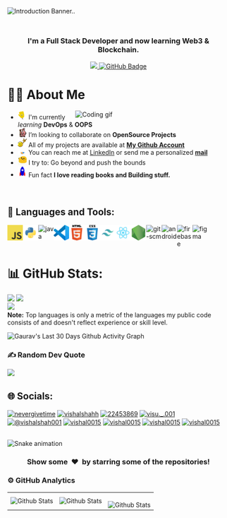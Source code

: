 <img src="Assets/" alt="Introduction Banner.." style="text-align: center; margin-bottom: 10px;" />
<h1 align="center"
</h1>

<h3 align="center">I'm a Full Stack Developer and now learning Web3 & Blockchain.</h3>

<p align="center">
<a href="https://github.com/Meghna-DAS/github-profile-views-counter">
    <img src="https://komarev.com/ghpvc/?username=vishalshahh">
</a>
<a href="https://github.com/Visha193?tab=followers"><img src="https://img.shields.io/github/followers/vishalshahh?label=Followers&style=social" alt="GitHub Badge"></a>

</p>


# 🙋‍♂️ About Me
<img align="right" width="350" src="https://github.com/vishalshahh/Visha193/blob/main/Assets/programmer.gif" alt="Coding gif" />

- <img alt="GIF" src="https://github.com/vishalshahh/vishalshahh/blob/main/Assets/wave.gif" width="20px" /> I'm currently *learning* **DevOps** & **OOPS**
- <img alt="GIF" src="https://github.com/vishalshahh/vishalshahh/blob/main/Assets/gandalf_parrot.gif" width="20px" /> I’m looking to collaborate on **OpenSource Projects**
- <img alt="GIF" src="https://github.com/vishalshahh/vishalshahh/blob/main/Assets/headbang.gif" width="20px" /> All of my projects are available at **[My Github Account](https://github.com/vishalshahh?tab=repositories)**
- <img alt="GIF" src="https://github.com//vishalshahh/vishalshahh/blob/main/Assets/Handshake.gif" width="20px" /> You can reach me at [LinkedIn](https://www.linkedin.com/in/vishalshahh/) or send me a personalized **<a href="mailto:Vishal12kl@gmail.com?subject=Hola%20Vishal">mail</a>**
- <img alt="GIF" src="https://github.com/vishalshahh/vishalshahh/blob/main/Assets/happy.gif" width="20px" /> I try to: Go beyond and push the bounds
- <img alt="GIF" src="https://github.com/vishalshahh/vishalshahh/blob/main/Assets/Rocket.gif" width="20px" /> Fun fact **I love reading books and Building stuff.**
  <br/>
  <br/>
  <br/>
## 🚀 Languages and Tools:

<p align="left">

<img align="left" alt="JavaScript" width="35px" src="https://raw.githubusercontent.com/github/explore/80688e429a7d4ef2fca1e82350fe8e3517d3494d/topics/javascript/javascript.png" />
<img align="left" alt="HTML5" width="35px" src="https://raw.githubusercontent.com/github/explore/80688e429a7d4ef2fca1e82350fe8e3517d3494d/topics/python/python.png" />
<img align="left" alt="java" width="35px" src="https://img.icons8.com/color/48/null/java-coffee-cup-logo--v1.png" />
<img align="left" alt="Visual Studio Code" width="35px" src="https://raw.githubusercontent.com/github/explore/80688e429a7d4ef2fca1e82350fe8e3517d3494d/topics/visual-studio-code/visual-studio-code.png" />
<img align="left" alt="HTML5" width="35px" src="https://raw.githubusercontent.com/github/explore/80688e429a7d4ef2fca1e82350fe8e3517d3494d/topics/html/html.png" />
<img align="left" alt="CSS3" width="35px" src="https://raw.githubusercontent.com/github/explore/80688e429a7d4ef2fca1e82350fe8e3517d3494d/topics/css/css.png" />
<img align="left" alt="tailwind" width="35px" src="https://raw.githubusercontent.com/github/explore/80688e429a7d4ef2fca1e82350fe8e3517d3494d/topics/tailwind/tailwind.png" />
<img align="left" alt="React" width="35px" src="https://raw.githubusercontent.com/github/explore/80688e429a7d4ef2fca1e82350fe8e3517d3494d/topics/react/react.png" />
<img align="left" alt="Node.js" width="35px" src="https://raw.githubusercontent.com/github/explore/80688e429a7d4ef2fca1e82350fe8e3517d3494d/topics/nodejs/nodejs.png" />
<img align="left" alt="git-scm" width="35px" src="https://img.icons8.com/color/48/000000/git.png" />
    <img align="left" alt="android" width="35px" src="https://img.icons8.com/fluency/48/000000/android-os.png" />
    <img align="left" alt="firebase" width="35px" src="https://img.icons8.com/color/48/000000/google-firebase-console.png" />
    <img align="left" alt="figma" width="35px" src="https://img.icons8.com/color/48/000000/figma--v2.png" />
</p>
<br/>
<br/>
<br/>

# 📊 GitHub Stats:
![](https://github-readme-stats.vercel.app/api?username=vishalshahh&theme=dark&hide_border=false&include_all_commits=false&count_private=false)
![](https://github-readme-streak-stats.herokuapp.com/?user=vishalshahh&theme=dark&hide_border=false)<br/>
![](https://github-readme-stats.vercel.app/api/top-langs/?username=vishalshahh&theme=dark&hide_border=false&include_all_commits=false&count_private=false&layout=compact)
  <br/>
  <b>Note:</b> Top languages is only a metric of the languages my public code consists of and doesn't reflect experience or skill level.

![Gaurav's Last 30 Days Github Activity Graph](https://gaurav-github-readme-activity-graph.vercel.app/graph?username=vishalshahh&theme=tokyo-night)
### ✍️ Random Dev Quote
![](https://quotes-github-readme.vercel.app/api?type=horizontal&theme=radical)
## 🌐 Socials:
<a href="https://twitter.com/vishalshahh" target="blank"><img align="center" src="https://raw.githubusercontent.com/rahuldkjain/github-profile-readme-generator/master/src/images/icons/Social/twitter.svg" alt="nevergivetime" height="30" width="40" /></a>
<a href="https://linkedin.com/in/vishalshahh" target="blank"><img align="center" src="https://raw.githubusercontent.com/rahuldkjain/github-profile-readme-generator/master/src/images/icons/Social/linked-in-alt.svg" alt="vishalshahh" height="30" width="40" /></a>
<a href="https://stackoverflow.com/users/22453869" target="blank"><img align="center" src="https://raw.githubusercontent.com/rahuldkjain/github-profile-readme-generator/master/src/images/icons/Social/stack-overflow.svg" alt="22453869" height="30" width="40" /></a>
<a href="https://instagram.com/vishalshah.dev" target="blank"><img align="center" src="https://raw.githubusercontent.com/rahuldkjain/github-profile-readme-generator/master/src/images/icons/Social/instagram.svg" alt="visu._.001" height="30" width="40" /></a>
<a href="https://medium.com/@vishalshahh" target="blank"><img align="center" src="https://raw.githubusercontent.com/rahuldkjain/github-profile-readme-generator/master/src/images/icons/Social/medium.svg" alt="@vishalshah001" height="30" width="40" /></a>
<a href="https://www.codechef.com/users/vishal0015" target="blank"><img align="center" src="https://cdn.jsdelivr.net/npm/simple-icons@3.1.0/icons/codechef.svg" alt="vishal0015" height="30" width="40" /></a>
<a href="https://codeforces.com/profile/vishal0015" target="blank"><img align="center" src="https://raw.githubusercontent.com/rahuldkjain/github-profile-readme-generator/master/src/images/icons/Social/codeforces.svg" alt="vishal0015" height="30" width="40" /></a>
<a href="https://www.leetcode.com/vishal0015" target="blank"><img align="center" src="https://raw.githubusercontent.com/rahuldkjain/github-profile-readme-generator/master/src/images/icons/Social/leet-code.svg" alt="vishal0015" height="30" width="40" /></a>
<a href="https://auth.geeksforgeeks.org/user/vishal0015" target="blank"><img align="center" src="https://raw.githubusercontent.com/rahuldkjain/github-profile-readme-generator/master/src/images/icons/Social/geeks-for-geeks.svg" alt="vishal0015" height="30" width="40" /></a>
</p>
<br/>
<img src="https://raw.githubusercontent.com/maurodesouza/maurodesouza/output/snake.svg" alt="Snake animation" />
<br/>
<div align="center">
<h3 align="center">Show some &nbsp;❤️&nbsp; by starring some of the repositories!</h3>
</div>

### ⚙️ GitHub Analytics

<table>
  <tr>
    <td>
      <img
        align="left"
        src="https://github-readme-stats.vercel.app/api?username=vishalshahh&theme=dark&hide_border=false&include_all_commits=true"
        alt="Github Stats"
      />
    </td>
    <td>
      <img
        align="left"
        src="https://github-readme-stats.vercel.app/api/top-langs/?username=vishalshahh&theme=dark&hide_border=false&include_all_commits=true&count_private=true&layout=compact"
        alt="Github Stats"
      />
    </td>
    <td>
      <br />
      <img
        align="left"
        src="https://github-readme-streak-stats.herokuapp.com/?user=vishalshahh&theme=dark&hide_border=false"
        alt="Github Stats"
      />
    </td>
  </tr>
</table>
